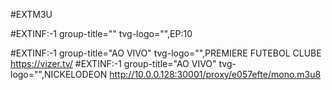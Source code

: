 #EXTM3U 

#EXTINF:-1 group-title="" tvg-logo="",EP:10  

#EXTINF:-1 group-title="AO VIVO" tvg-logo="",PREMIERE FUTEBOL CLUBE
https://vizer.tv/
#EXTINF:-1 group-title="AO VIVO" tvg-logo="",NICKELODEON
http://10.0.0.128:30001/proxy/e057efte/mono.m3u8
